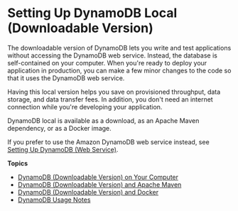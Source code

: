 # Setting Up DynamoDB Local \(Downloadable Version\)<a name="DynamoDBLocal"></a>

The downloadable version of DynamoDB lets you write and test applications without accessing the DynamoDB web service\. Instead, the database is self\-contained on your computer\. When you're ready to deploy your application in production, you can make a few minor changes to the code so that it uses the DynamoDB web service\.

Having this local version helps you save on provisioned throughput, data storage, and data transfer fees\. In addition, you don't need an internet connection while you're developing your application\.

 DynamoDB local is available as a download, as an Apache Maven dependency, or as a Docker image\. 

 If you prefer to use the Amazon DynamoDB web service instead, see [Setting Up DynamoDB \(Web Service\)](SettingUp.DynamoWebService.md)\. 

**Topics**
+ [DynamoDB \(Downloadable Version\) on Your Computer](DynamoDBLocal.DownloadingAndRunning.md)
+ [DynamoDB \(Downloadable Version\) and Apache Maven](DynamoDBLocal.Maven.md)
+ [DynamoDB \(Downloadable Version\) and Docker](DynamoDBLocal.Docker.md)
+ [DynamoDB Usage Notes](DynamoDBLocal.UsageNotes.md)